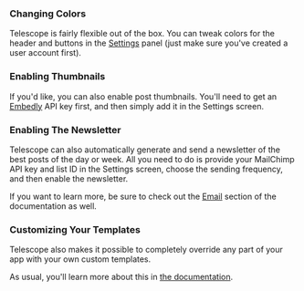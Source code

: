 ### Changing Colors

Telescope is fairly flexible out of the box. You can tweak colors for the header and buttons in the [Settings](/settings) panel (just make sure you've created a user account first).

### Enabling Thumbnails

If you'd like, you can also enable post thumbnails. You'll need to get an [Embedly](http://embed.ly) API key first, and then simply add it in the Settings screen. 

### Enabling The Newsletter

Telescope can also automatically generate and send a newsletter of the best posts of the day or week. All you need to do is provide your MailChimp API key and list ID in the Settings screen, choose the sending frequency, and then enable the newsletter. 

If you want to learn more, be sure to check out the [Email](http://docs.telescopeapp.org/docs/email) section of the documentation as well. 

### Customizing Your Templates

Telescope also makes it possible to completely override any part of your app with your own custom templates.

As usual, you'll learn more about this in [the documentation](http://docs.telescopeapp.org/docs/overview).